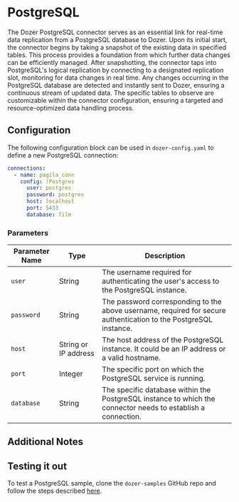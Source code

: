 # PostgreSQL
The Dozer PostgreSQL connector serves as an essential link for real-time data replication from a PostgreSQL database to Dozer. Upon its initial start, the connector begins by taking a snapshot of the existing data in specified tables. This process provides a foundation from which further data changes can be efficiently managed. After snapshotting, the connector taps into PostgreSQL's logical replication by connecting to a designated replication slot, monitoring for data changes in real time. Any changes occurring in the PostgreSQL database are detected and instantly sent to Dozer, ensuring a continuous stream of updated data. The specific tables to observe are customizable within the connector configuration, ensuring a targeted and resource-optimized data handling process.

## Configuration
The following configuration block can be used in `dozer-config.yaml` to define a new PostgreSQL connection:

```yaml
connections:
  - name: pagila_conn
    config: !Postgres
      user: postgres
      password: postgres
      host: localhost
      port: 5433
      database: film
```

### Parameters

| **Parameter Name** | **Type** | **Description** | 
|--------------------|----------|-----------------|
| `user` | String | The username required for authenticating the user's access to the PostgreSQL instance. |
| `password` | String | The password corresponding to the above username, required for secure authentication to the PostgreSQL instance. |
| `host` | String or IP address | The host address of the PostgreSQL instance. It could be an IP address or a valid hostname. |
| `port` | Integer | The specific port on which the PostgreSQL service is running. |
| `database` | String | The specific database within the PostgreSQL instance to which the connector needs to establish a connection. |

## Additional Notes

## Testing it out

To test a PostgreSQL sample, clone the `dozer-samples` GitHub repo and follow the steps described [here](https://github.com/getdozer/dozer-samples/tree/main/connectors/postgres).



